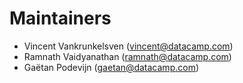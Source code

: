 Maintainers
===========

* Vincent Vankrunkelsven (vincent@datacamp.com)
* Ramnath Vaidyanathan (ramnath@datacamp.com)
* Gaëtan Podevijn (gaetan@datacamp.com)